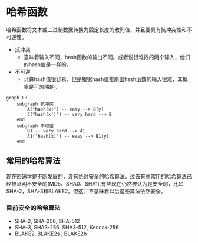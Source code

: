 # 哈希函数

哈希函数将文本或二进制数据转换为固定长度的散列值，并且要具有抗冲突性和不可逆性。
- 抗冲突
  - 意味着输入不同，hash函数的输出不同。或者说很难找的两个输入，他们的hash值是一样的。
- 不可逆
  - 计算hash值很容易，但是根据hash值推断出hash函数的输入很难，其概率是可忽略的。
```mermaid
graph LR
    subgraph 抗冲突
        A("hash(x)") -- easy --> B(y)
        C("hash(x')") -- very hard --> B
    end
    subgraph 不可逆
        B1 -- very hard --> A1
        A1("hash(x)") -- easy --> B1(y)
    end    
```

## 常用的哈希算法
现在密码学是不断发展的，没有绝对安全的哈希算法。过去有些常用的哈希算法已经被证明不安全的(MD5、SHA0、SHA1),有些现在仍然被认为是安全的，比如SHA-2，SHA-3和BLAKE2。但这并不意味着以后这些算法依然安全。
### 目前安全的哈希算法
- SHA-2, SHA-256, SHA-512
- SHA-3, SHA3-256, SHA3-512, Keccak-256
- BLAKE2, BLAKE2s , BLAKE2b


